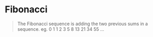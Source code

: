 # Fibonacci

> The Fibonacci sequence is adding the two previous sums in a sequence.
> eg. 0 1 1 2 3 5 8 13 21 34 55 ...


